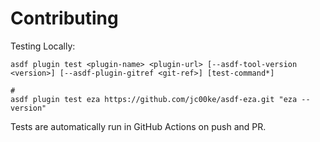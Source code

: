# Contributing

Testing Locally:

```shell
asdf plugin test <plugin-name> <plugin-url> [--asdf-tool-version <version>] [--asdf-plugin-gitref <git-ref>] [test-command*]

#
asdf plugin test eza https://github.com/jc00ke/asdf-eza.git "eza --version"
```

Tests are automatically run in GitHub Actions on push and PR.
